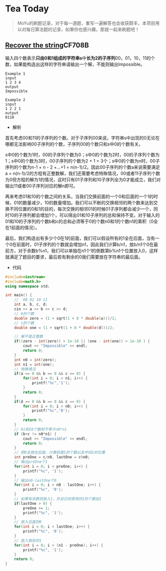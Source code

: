 # Tea Today
> MoYu的刷题记录，对于每一道题，重写一遍解答也会收获颇丰，本项目用以对每日算法题的记录，如果你也感兴趣，那就一起来刷题吧！

## [Recover the string](https://codeforces.com/problemset/problem/708/B)CF708B

输入四个数表示**只由0和1组成的字符串s**中**长为2的子序列**00，01，10，11的个数，如果能构造出这样的字符串请输出一个解，不能则输出Impossible。

```
Example 1
input
1 2 3 4
output
Impossible

Example 2
input
1 2 2 1
output
0110
```

* 解析

首先考虑00和11的子序列的个数。对于子序列00来说，字符串s中出现的0无论在哪都无法影响00子序列的个数，子序列00的个数只和s中0的个数有关。

s中0的个数为1时，00的子序列个数为0；s中0的个数为2时，00的子序列个数为1；s中0的个数为3时，00子序列的个数为2 + 1 = 3个；s中0的个数为n时，00子序列的个数为n-1 + n - 2 +...+1 = n(n-1)/2。因此00子序列的个数a来说需要满足a = n(n-1)/2的方程有正整数解，我们还需要考虑特殊情况，00或者11子序列个数为0但方程的解为1的情况，这时只有01子序列和10子序列全为0才能成立，我们对输出11或者00子序列对应的解n即可。

再来考虑01和10的个数之间的关系，当我们交换前面的一个0和后面的一个1的时候，01的数量减少，10的数量增加。我们可以不断的交换相邻的两个数来达到交换不同位置的0和1的目的，每次交换的相邻01的时候01子序列都会减少一个，同时10的子序列都会增加1个，可以得出01和10子序列的总和保持不变。对于输入的01和10的子序列的个数b和c的总和必须等于0的个数n0和1的个数n1的乘积（0全在1前面的情况）。

最后，我们构造出有多少个0在1的前面，我们可以假设所有的1全在后面，当有一个0在前面时，01子序列的个数就会增加n1，因此我们计算b/n1，放b/n1个0在最前方，对于余数b%n1，我们可以单独在n1个1的倒数第b%n1个位置放入0，这样就满足了题目的要求，最后若有剩余的0我们需要放在字符串的最后面。

* 代码

```c++
#include<iostream>
#include<math.h>
using namespace std;

int main() {
    //  00 01 10 11
    int a, b, c, d;
    cin >> a >> b >> c >> d;
    // 0的个数
    double zero = (1 + sqrt(1 + 8 * double(a)))/2;
    // 1的个数
    double one = (1 + sqrt(1 + 8 * double(d)))/2;

    // 解不是正整数
    if((zero - int(zero)) > 1e-10 || (one - int(one)) > 1e-10 ) {
        cout << "Impossible" << endl;
        return 0;
    }
    int n0 = int(zero);
    int n1 = int(one);
    // 特殊情况
    if(a == 0 && b == 0 && c == 0) {
        for(int i = 0; i < n1; i++) {
            printf("%c",'1');
        }
        return 0;
    }
    if(d == 0 && b == 0 && c == 0) {
        for(int i = 0; i < n0; i++) {
            printf("%c",'0');
        }
        return 0;
    }
    // 01和10个数和不等于n0*n1
    if (b+c != n0*n1) {
        cout << "Impossible" << endl;
        return 0;
    }
    // 把0全放在后面，计算前面1的个数以及中间1的位置
    int preOne = c/n0, lastOne = c%n0;
    // 输出preOne个1
    for(int i = 0; i < preOne; i++) {
        printf("%c", '1');
    }
    // 输出n0-lastOne个0
    for(int i = 0; i < n0 - lastOne; i++) {
        printf("%c", '0');
    }
    // 如果有余数则放入1，并且已经使用的1的个数加1
    if(lastOne > 0) {
        preOne += 1;
        printf("%c", '1');
    }
    // 放入后面的0
    for(int i = 0; i < lastOne; i++) {
        printf("%c", '0');
    }
    // 放入剩余的1
    for(int i = 0; i < (n1 - preOne); i++) {
        printf("%c", '1');
    }
    return 0;
}
```



